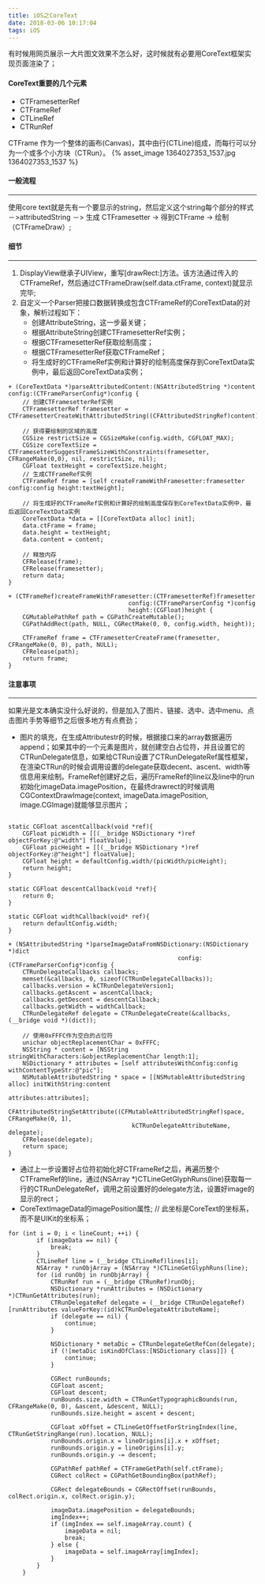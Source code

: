 ```yaml
---
title: iOS之CoreText
date: 2018-03-06 10:17:04
tags: iOS
---
```


有时候用网页展示一大片图文效果不怎么好，这时候就有必要用CoreText框架实现页面渲染了；
#### CoreText重要的几个元素
* CTFramesetterRef
* CTFrameRef
* CTLineRef
* CTRunRef

CTFrame 作为一个整体的画布(Canvas)，其中由行(CTLine)组成，而每行可以分为一个或多个小方块（CTRun）。
{% asset_image 1364027353_1537.jpg 1364027353_1537 %}

#### 一般流程
---
使用core text就是先有一个要显示的string，然后定义这个string每个部分的样式－>attributedString －> 生成 CTFramesetter -> 得到CTFrame -> 绘制（CTFrameDraw）;

#### 细节
---
1. DisplayView继承子UIView，重写[drawRect:]方法。该方法通过传入的CTFrameRef，然后通过CTFrameDraw(self.data.ctFrame, context)就显示完毕;
2. 自定义一个Parser把接口数据转换成包含CTFrameRef的CoreTextData的对象，解析过程如下：
	- 创建AttributeString，这一步最关键；
	- 根据AttributeString创建CTFramesetterRef实例；
	- 根据CTFramesetterRef获取绘制高度；
	- 根据CTFramesetterRef获取CTFrameRef；
	- 将生成好的CTFrameRef实例和计算好的绘制高度保存到CoreTextData实例中，最后返回CoreTextData实例；

```
+ (CoreTextData *)parseAttributedContent:(NSAttributedString *)content config:(CTFrameParserConfig*)config {
    // 创建CTFramesetterRef实例
    CTFramesetterRef framesetter = CTFramesetterCreateWithAttributedString((CFAttributedStringRef)content);
    
    // 获得要绘制的区域的高度
    CGSize restrictSize = CGSizeMake(config.width, CGFLOAT_MAX);
    CGSize coreTextSize = CTFramesetterSuggestFrameSizeWithConstraints(framesetter, CFRangeMake(0,0), nil, restrictSize, nil);
    CGFloat textHeight = coreTextSize.height;
    // 生成CTFrameRef实例
    CTFrameRef frame = [self createFrameWithFramesetter:framesetter config:config height:textHeight];
    
    // 将生成好的CTFrameRef实例和计算好的绘制高度保存到CoreTextData实例中，最后返回CoreTextData实例
    CoreTextData *data = [[CoreTextData alloc] init];
    data.ctFrame = frame;
    data.height = textHeight;
    data.content = content;
    
    // 释放内存
    CFRelease(frame);
    CFRelease(framesetter);
    return data;
}

+ (CTFrameRef)createFrameWithFramesetter:(CTFramesetterRef)framesetter
                                  config:(CTFrameParserConfig *)config
                                  height:(CGFloat)height {
    CGMutablePathRef path = CGPathCreateMutable();
    CGPathAddRect(path, NULL, CGRectMake(0, 0, config.width, height));
    
    CTFrameRef frame = CTFramesetterCreateFrame(framesetter, CFRangeMake(0, 0), path, NULL);
    CFRelease(path);
    return frame;
}

```

#### 注意事项
---
如果光是文本确实没什么好说的，但是加入了图片、链接、选中、选中menu、点击图片手势等细节之后很多地方有点费劲；

* 图片的填充，在生成Attributestr的时候，根据接口来的array数据遍历append；如果其中的一个元素是图片，就创建空白占位符，并且设置它的CTRunDelegate信息，如果给CTRun设置了CTRunDelegateRef属性框架，在渲染CTRun的时候会调用设置的delegate获取decent、ascent、width等信息用来绘制。FrameRef创建好之后，遍历FrameRef的line以及line中的run初始化imageData.imagePosition，在最终drawrect的时候调用CGContextDrawImage(context, imageData.imagePosition, image.CGImage)就能够显示图片；

```

static CGFloat ascentCallback(void *ref){
    CGFloat picWidth = [[(__bridge NSDictionary *)ref objectForKey:@"width"] floatValue];
    CGFloat picHeight = [[(__bridge NSDictionary *)ref objectForKey:@"height"] floatValue];
    CGFloat height = defaultConfig.width/(picWidth/picHeight);
    return height;
}

static CGFloat descentCallback(void *ref){
    return 0;
}

static CGFloat widthCallback(void* ref){
    return defaultConfig.width;
}

+ (NSAttributedString *)parseImageDataFromNSDictionary:(NSDictionary *)dict
                                                config:(CTFrameParserConfig*)config {
    CTRunDelegateCallbacks callbacks;
    memset(&callbacks, 0, sizeof(CTRunDelegateCallbacks));
    callbacks.version = kCTRunDelegateVersion1;
    callbacks.getAscent = ascentCallback;
    callbacks.getDescent = descentCallback;
    callbacks.getWidth = widthCallback;
    CTRunDelegateRef delegate = CTRunDelegateCreate(&callbacks, (__bridge void *)(dict));
    
    // 使用0xFFFC作为空白的占位符
    unichar objectReplacementChar = 0xFFFC;
    NSString * content = [NSString stringWithCharacters:&objectReplacementChar length:1];
    NSDictionary * attributes = [self attributesWithConfig:config withContentTypeStr:@"pic"];
    NSMutableAttributedString * space = [[NSMutableAttributedString alloc] initWithString:content
                                                                               attributes:attributes];
    CFAttributedStringSetAttribute((CFMutableAttributedStringRef)space, CFRangeMake(0, 1),
                                   kCTRunDelegateAttributeName, delegate);
    CFRelease(delegate);
    return space;
}
```

* 通过上一步设置好占位符初始化好CTFrameRef之后，再遍历整个CTFrameRef的line，通过(NSArray *)CTLineGetGlyphRuns(line)获取每一行的CTRunDelegateRef，调用之前设置好的delegate方法，设置好image的显示的rect；
* CoreTextImageData的imagePosition属性; // 此坐标是CoreText的坐标系，而不是UIKit的坐标系；


```
for (int i = 0; i < lineCount; ++i) {
        if (imageData == nil) {
            break;
        }
        CTLineRef line = (__bridge CTLineRef)lines[i];
        NSArray * runObjArray = (NSArray *)CTLineGetGlyphRuns(line);
        for (id runObj in runObjArray) {
            CTRunRef run = (__bridge CTRunRef)runObj;
            NSDictionary *runAttributes = (NSDictionary *)CTRunGetAttributes(run);
            CTRunDelegateRef delegate = (__bridge CTRunDelegateRef)[runAttributes valueForKey:(id)kCTRunDelegateAttributeName];
            if (delegate == nil) {
                continue;
            }
            
            NSDictionary * metaDic = CTRunDelegateGetRefCon(delegate);
            if (![metaDic isKindOfClass:[NSDictionary class]]) {
                continue;
            }
            
            CGRect runBounds;
            CGFloat ascent;
            CGFloat descent;
            runBounds.size.width = CTRunGetTypographicBounds(run, CFRangeMake(0, 0), &ascent, &descent, NULL);
            runBounds.size.height = ascent + descent;
            
            CGFloat xOffset = CTLineGetOffsetForStringIndex(line, CTRunGetStringRange(run).location, NULL);
            runBounds.origin.x = lineOrigins[i].x + xOffset;
            runBounds.origin.y = lineOrigins[i].y;
            runBounds.origin.y -= descent;
            
            CGPathRef pathRef = CTFrameGetPath(self.ctFrame);
            CGRect colRect = CGPathGetBoundingBox(pathRef);
            
            CGRect delegateBounds = CGRectOffset(runBounds, colRect.origin.x, colRect.origin.y);
            
            imageData.imagePosition = delegateBounds;
            imgIndex++;
            if (imgIndex == self.imageArray.count) {
                imageData = nil;
                break;
            } else {
                imageData = self.imageArray[imgIndex];
            }
        }
    }
```
